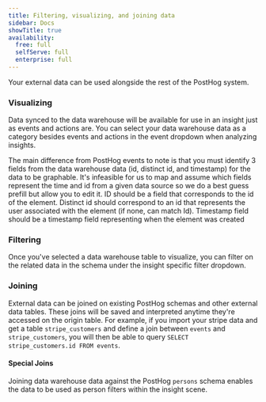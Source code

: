 ```yaml
---
title: Filtering, visualizing, and joining data
sidebar: Docs
showTitle: true
availability:
  free: full
  selfServe: full
  enterprise: full
---
```


Your external data can be used alongside the rest of the PostHog system.

### Visualizing

Data synced to the data warehouse will be available for use in an insight just as events and actions are. You can select your data warehouse data as a category besides events and actions in the event dropdown when analyzing insights.

The main difference from PostHog events to note is that you must identify 3 fields from the data warehouse data (id, distinct id, and timestamp) for the data to be graphable. It's infeasible for us to map and assume which fields represent the time and id from a given data source so we do a best guess prefill but allow you to edit it. ID should be a field that corresponds to the id of the element. Distinct id should correspond to an id that represents the user associated with the element (if none, can match Id). Timestamp field should be a timestamp field representing when the element was created

### Filtering

Once you've selected a data warehouse table to visualize, you can filter on the related data in the schema under the insight specific filter dropdown.

### Joining

External data can be joined on existing PostHog schemas and other external data tables. These joins will be saved and interpreted anytime they're accessed on the origin table. For example, if you import your stripe data and get a table `stripe_customers` and define a join between `events` and `stripe_customers`, you will then be able to query `SELECT stripe_customers.id FROM events`. 

#### Special Joins

Joining data warehouse data against the PostHog `persons` schema enables the data to be used as person filters within the insight scene. 


